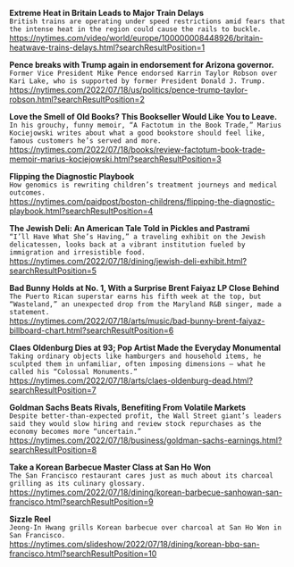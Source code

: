 **Extreme Heat in Britain Leads to Major Train Delays**\
`British trains are operating under speed restrictions amid fears that the intense heat in the region could cause the rails to buckle.`\
https://nytimes.com/video/world/europe/100000008448926/britain-heatwave-trains-delays.html?searchResultPosition=1

**Pence breaks with Trump again in endorsement for Arizona governor.**\
`Former Vice President Mike Pence endorsed Karrin Taylor Robson over Kari Lake, who is supported by former President Donald J. Trump.`\
https://nytimes.com/2022/07/18/us/politics/pence-trump-taylor-robson.html?searchResultPosition=2

**Love the Smell of Old Books? This Bookseller Would Like You to Leave.**\
`In his grouchy, funny memoir, “A Factotum in the Book Trade,” Marius Kociejowski writes about what a good bookstore should feel like, famous customers he’s served and more.`\
https://nytimes.com/2022/07/18/books/review-factotum-book-trade-memoir-marius-kociejowski.html?searchResultPosition=3

**Flipping the Diagnostic Playbook**\
`How genomics is rewriting children’s treatment journeys and medical outcomes.`\
https://nytimes.com/paidpost/boston-childrens/flipping-the-diagnostic-playbook.html?searchResultPosition=4

**The Jewish Deli: An American Tale Told in Pickles and Pastrami**\
`“I’ll Have What She’s Having,” a traveling exhibit on the Jewish delicatessen, looks back at a vibrant institution fueled by immigration and irresistible food.`\
https://nytimes.com/2022/07/18/dining/jewish-deli-exhibit.html?searchResultPosition=5

**Bad Bunny Holds at No. 1, With a Surprise Brent Faiyaz LP Close Behind**\
`The Puerto Rican superstar earns his fifth week at the top, but “Wasteland,” an unexpected drop from the Maryland R&B singer, made a statement.`\
https://nytimes.com/2022/07/18/arts/music/bad-bunny-brent-faiyaz-billboard-chart.html?searchResultPosition=6

**Claes Oldenburg Dies at 93; Pop Artist Made the Everyday Monumental**\
`Taking ordinary objects like hamburgers and household items, he sculpted them in unfamiliar, often imposing dimensions — what he called his “Colossal Monuments.”`\
https://nytimes.com/2022/07/18/arts/claes-oldenburg-dead.html?searchResultPosition=7

**Goldman Sachs Beats Rivals, Benefiting From Volatile Markets**\
`Despite better-than-expected profit, the Wall Street giant’s leaders said they would slow hiring and review stock repurchases as the economy becomes more “uncertain.”`\
https://nytimes.com/2022/07/18/business/goldman-sachs-earnings.html?searchResultPosition=8

**Take a Korean Barbecue Master Class at San Ho Won**\
`The San Francisco restaurant cares just as much about its charcoal grilling as its culinary glossary.`\
https://nytimes.com/2022/07/18/dining/korean-barbecue-sanhowan-san-francisco.html?searchResultPosition=9

**Sizzle Reel**\
`Jeong-In Hwang grills Korean barbecue over charcoal at San Ho Won in San Francisco.`\
https://nytimes.com/slideshow/2022/07/18/dining/korean-bbq-san-francisco.html?searchResultPosition=10

